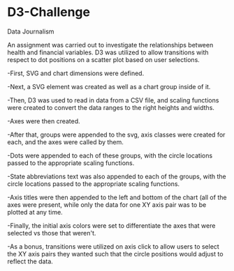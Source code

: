 # D3-Challenge 
Data Journalism

An assignment was carried out to investigate the relationships between health and financial variables. D3 was utilized to allow transitions with respect to dot positions on a scatter plot based on user selections.

-First, SVG and chart dimensions were defined.

-Next, a SVG element was created as well as a chart group inside of it.

-Then, D3 was used to read in data from a CSV file, and scaling functions were created to convert the data ranges to the right heights and widths.

-Axes were then created.

-After that, groups were appended to the svg, axis classes were created for each, and the axes were called by them.

-Dots were appended to each of these groups, with the circle locations passed to the appropriate scaling functions.

-State abbreviations text was also appended to each of the groups, with the circle locations passed to the appropriate scaling functions.

-Axis titles were then appended to the left and bottom of the chart (all of the axes were present, while only the data for one XY axis pair was to be plotted at any time.

-Finally, the initial axis colors were set to differentiate the axes that were selected vs those that weren't.

-As a bonus, transitions were utilized on axis click to allow users to select the XY axis pairs they wanted such that the circle positions would adjust to reflect the data.
